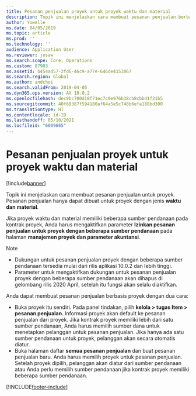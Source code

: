 ```yaml
---
title: Pesanan penjualan proyek untuk proyek waktu dan material
description: Topik ini menjelaskan cara membuat pesanan penjualan berbasis proyek untuk proyek waktu dan material.
author: Yowelle
ms.date: 04/05/2019
ms.topic: article
ms.prod: ''
ms.technology: ''
audience: Application User
ms.reviewer: josaw
ms.search.scope: Core, Operations
ms.custom: 87983
ms.assetid: b454ad57-2fd6-46c9-a77e-646de4153067
ms.search.region: Global
ms.author: andchoi
ms.search.validFrom: 2019-04-05
ms.dyn365.ops.version: AX 10.0.2
ms.openlocfilehash: dec9bc700d18f71ec7c9e976b38cb8cbb41f21b5
ms.sourcegitcommit: 40f68387f594180af64a5e5c748b6efa188bd300
ms.translationtype: HT
ms.contentlocale: id-ID
ms.lasthandoff: 05/10/2021
ms.locfileid: "6009665"
---
```

# <a name="project-sales-orders-for-time-and-material-projects"></a>Pesanan penjualan proyek untuk proyek waktu dan material

[!include[banner](../includes/banner.md)]

Topik ini menjelaskan cara membuat pesanan penjualan untuk proyek. Pesanan penjualan hanya dapat dibuat untuk proyek dengan jenis **waktu dan material**.

Jika proyek waktu dan material memiliki beberapa sumber pendanaan pada kontrak proyek, Anda harus mengaktifkan parameter **Izinkan pesanan penjualan untuk proyek dengan beberapa sumber pendanaan** pada halaman **manajemen proyek dan parameter akuntansi**. 

> [!NOTE]
> - Dukungan untuk pesanan penjualan proyek dengan beberapa sumber pendanaan tersedia mulai dari rilis aplikasi 10.0.2 dan lebih tinggi.
> - Parameter untuk mengaktifkan dukungan untuk pesanan penjualan proyek dengan beberapa sumber pendanaan akan dihapus di gelombang rilis 2020 April, setelah itu fungsi akan selalu diaktifkan.

Anda dapat membuat pesanan penjualan berbasis proyek dengan dua cara:

- Buka proyek itu sendiri. Pada panel tindakan, pilih **kelola > tugas Item > pesanan penjualan**. Informasi proyek akan default ke pesanan penjualan dari proyek. Jika kontrak proyek memiliki lebih dari satu sumber pendanaan, Anda harus memilih sumber dana untuk menetapkan pelanggan untuk pesanan penjualan. Jika hanya ada satu sumber pendanaan untuk proyek, pelanggan akan secara otomatis diatur.
- Buka halaman daftar **semua pesanan penjualan** dan buat pesanan penjualan baru. Anda harus memilih proyek untuk pesanan penjualan. Setelah proyek dipilih, pelanggan akan diatur dari sumber pendanaan atau Anda perlu memilih sumber pendanaan jika kontrak proyek memiliki beberapa sumber pendanaan.



[!INCLUDE[footer-include](../includes/footer-banner.md)]